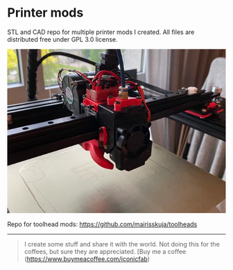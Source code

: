 # Printer mods

STL and CAD repo for multiple printer mods I created.
All files are distributed free under GPL 3.0 license.

![Tiny Frog 5mm bowden collet for EVA 3 toolhead](https://github.com/mairisskuja/toolheads/blob/main/001.webp)

Repo for toolhead mods: https://github.com/mairisskuja/toolheads

___________________________________________________
>I create some stuff and share it with the world. Not doing this for the coffees, but sure they are appreciated. [Buy me a coffee (https://www.buymeacoffee.com/iconicfab)

